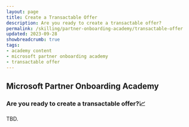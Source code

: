 ```yaml
---
layout: page
title: Create a Transactable Offer
description: Are you ready to create a transactable offer?
permalink: /skilling/partner-onboarding-academy/transactable-offer
updated: 2023-09-28
showbreadcrumb: true
tags: 
- academy content
- microsoft partner onboarding academy
- transactable offer
---
```


## Microsoft Partner Onboarding Academy

### Are you ready to create a transactable offer?📈
TBD.
